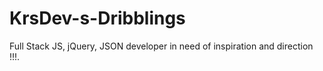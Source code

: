 # KrsDev-s-Dribblings
Full Stack JS, jQuery, JSON developer in need of inspiration and direction !!!.
